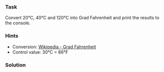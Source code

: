 ### Task

Convert 20°C, 40°C and 120°C into Grad Fahrenheit and print the results to the console.

### Hints
- Conversion: [Wikipedia - Grad Fahrenheit](http://de.wikipedia.org/wiki/Grad_Fahrenheit)
- Control value: 30°C = 86°F

### Solution

